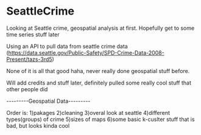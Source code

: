 # SeattleCrime
Looking at Seattle crime, geospatial analysis at first. Hopefully get to some time series stuff later

Using an API to pull data from seattle crime data (https://data.seattle.gov/Public-Safety/SPD-Crime-Data-2008-Present/tazs-3rd5)

None of it is all that good haha, never really done geospatial stuff before. 

Will add credits and stuff later, definitely pulled some really cool stuff that other people did

---------Geospatial Data---------

Order is:
1)pakages 
2)cleaning 
3)overal look at seattle 
4)different types(groups) of crime 
5)sizes of maps
6)some basic k-cuslter stuff that is bad, but looks kinda cool
